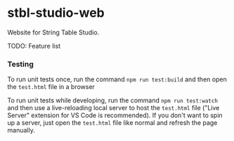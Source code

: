 # stbl-studio-web

Website for String Table Studio.

TODO: Feature list

### Testing

To run unit tests once, run the command `npm run test:build` and then open the `test.html` file in a browser

To run unit tests while developing, run the command `npm run test:watch` and then use a live-reloading local server to host the `test.html` file ("Live Server" extension for VS Code is recommended). If you don't want to spin up a server, just open the `test.html` file like normal and refresh the page manually.
